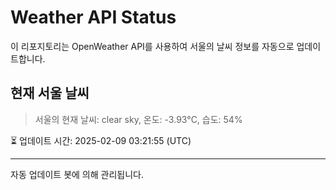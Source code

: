 
# Weather API Status

이 리포지토리는 OpenWeather API를 사용하여 서울의 날씨 정보를 자동으로 업데이트합니다.

## 현재 서울 날씨
> 서울의 현재 날씨: clear sky, 온도: -3.93°C, 습도: 54%

⏳ 업데이트 시간: 2025-02-09 03:21:55 (UTC)

---
자동 업데이트 봇에 의해 관리됩니다.
